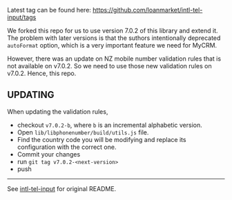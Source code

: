
Latest tag can be found here: https://github.com/loanmarket/intl-tel-input/tags

We forked this repo for us to use version 7.0.2 of this library and extend it. The problem with later versions is that the suthors intentionally deprecated `autoFormat` option, which is a very important feature we need for MyCRM.

However, there was an update on NZ mobile number validation rules that is not available on v7.0.2. So we need to use those new validation rules on v7.0.2. Hence, this repo.

## UPDATING

When updating the validation rules, 

* checkout `v7.0.2-b`, where `b` is an incremental alphabetic version. 
* Open `lib/libphonenumber/build/utils.js` file.
* Find the country code you will be modifying and replace its configuration with the correct one.
* Commit your changes
* run `git tag v7.0.2-<next-version>`
* push


***

See [intl-tel-input](https://github.com/jackocnr/intl-tel-input) for original README.
